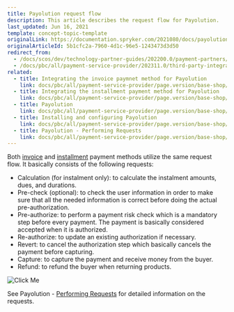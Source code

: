 ```yaml
---
title: Payolution request flow
description: This article describes the request flow for Payolution.
last_updated: Jun 16, 2021
template: concept-topic-template
originalLink: https://documentation.spryker.com/2021080/docs/payolution-workflow
originalArticleId: 5b1cfc2a-7960-4d1c-96e5-1243473d3d50
redirect_from:
  - /docs/scos/dev/technology-partner-guides/202200.0/payment-partners/payolution/payolution-request-flow.html
  - /docs/pbc/all/payment-service-provider/202311.0/third-party-integrations/payolution/payolution-request-flow.html
related:
  - title: Integrating the invoice paymnet method for Payolution
    link: docs/pbc/all/payment-service-provider/page.version/base-shop/third-party-integrations/payolution/integrate-the-invoice-payment-method-for-payolution.html
  - title: Integrating the installment payment method for Payolution
    link: docs/pbc/all/payment-service-provider/page.version/base-shop/third-party-integrations/payolution/integrate-the-installment-payment-method-for-payolution.html
  - title: Payolution
    link: docs/pbc/all/payment-service-provider/page.version/base-shop/third-party-integrations/payolution/payolution.html
  - title: Installing and configuring Payolution
    link: docs/pbc/all/payment-service-provider/page.version/base-shop/third-party-integrations/payolution/install-and-configure-payolution.html
  - title: Payolution - Performing Requests
    link: docs/pbc/all/payment-service-provider/page.version/base-shop/third-party-integrations/payolution/payolution-performing-requests.html
---
```


Both [invoice](/docs/pbc/all/payment-service-provider/{{page.version}}/base-shop/third-party-integrations/payolution/integrate-the-invoice-payment-method-for-payolution.html) and [installment](/docs/pbc/all/payment-service-provider/{{page.version}}/base-shop/third-party-integrations/payolution/integrate-the-installment-payment-method-for-payolution.html) payment methods utilize the same request flow. It basically consists of the following requests:
* Calculation (for instalment only): to calculate the instalment amounts, dues, and durations.
* Pre-check (optional): to check the user information in order to make sure that all the needed information is correct before doing the actual pre-authorization.
* Pre-authorize: to perform a payment risk check which is a mandatory step before every payment. The payment is basically considered accepted when it is authorized.
* Re-authorize: to update an existing authorization if necessary.
* Revert: to cancel the authorization step which basically cancels the payment before capturing.
* Capture: to capture the payment and receive money from the buyer.
* Refund: to refund the buyer when returning products.

![Click Me](https://spryker.s3.eu-central-1.amazonaws.com/docs/Technology+Partners/Payment+Partners/Payolution/payolution-workflow.png)  

See Payolution - [Performing Requests](/docs/pbc/all/payment-service-provider/{{page.version}}/base-shop/third-party-integrations/payolution/payolution-performing-requests.html) for detailed information on the requests.
